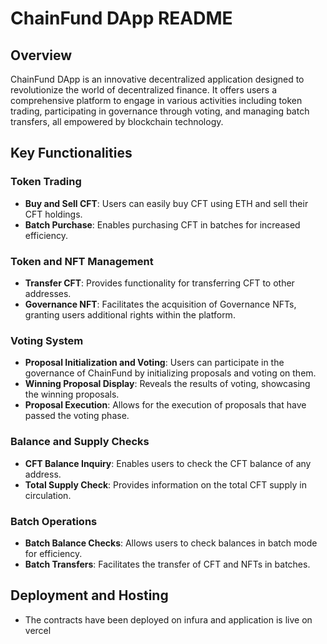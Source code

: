 # ChainFund DApp README

## Overview
ChainFund DApp is an innovative decentralized application designed to revolutionize the world of decentralized finance. It offers users a comprehensive platform to engage in various activities including token trading, participating in governance through voting, and managing batch transfers, all empowered by blockchain technology.

## Key Functionalities

### Token Trading
- **Buy and Sell CFT**: Users can easily buy CFT using ETH and sell their CFT holdings.
- **Batch Purchase**: Enables purchasing CFT in batches for increased efficiency.

### Token and NFT Management
- **Transfer CFT**: Provides functionality for transferring CFT to other addresses.
- **Governance NFT**: Facilitates the acquisition of Governance NFTs, granting users additional rights within the platform.

### Voting System
- **Proposal Initialization and Voting**: Users can participate in the governance of ChainFund by initializing proposals and voting on them.
- **Winning Proposal Display**: Reveals the results of voting, showcasing the winning proposals.
- **Proposal Execution**: Allows for the execution of proposals that have passed the voting phase.

### Balance and Supply Checks
- **CFT Balance Inquiry**: Enables users to check the CFT balance of any address.
- **Total Supply Check**: Provides information on the total CFT supply in circulation.

### Batch Operations
- **Batch Balance Checks**: Allows users to check balances in batch mode for efficiency.
- **Batch Transfers**: Facilitates the transfer of CFT and NFTs in batches.

## Deployment and Hosting
- The contracts have been deployed on infura and application is live on vercel

